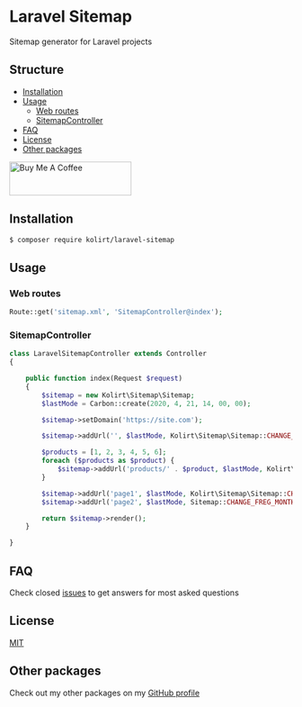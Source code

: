 # Laravel Sitemap
Sitemap generator for Laravel projects


## Structure
- [Installation](#installation)
- [Usage](#examples)
  - [Web routes](#web-routes)
  - [SitemapController](#sitemapcontroller)
- [FAQ](#faq)
- [License](#license)
- [Other packages](#other-packages)

<a href="https://www.buymeacoffee.com/kolirt" target="_blank">
  <img src="https://cdn.buymeacoffee.com/buttons/v2/arial-yellow.png" alt="Buy Me A Coffee" style="height: 60px !important;width: 217px !important;" >
</a>


## Installation
```bash
$ composer require kolirt/laravel-sitemap
```


## Usage

### Web routes
```php
Route::get('sitemap.xml', 'SitemapController@index');
```


### SitemapController
```php
class LaravelSitemapController extends Controller
{

    public function index(Request $request)
    {
        $sitemap = new Kolirt\Sitemap\Sitemap;
        $lastMode = Carbon::create(2020, 4, 21, 14, 00, 00);

        $sitemap->setDomain('https://site.com');

        $sitemap->addUrl('', $lastMode, Kolirt\Sitemap\Sitemap::CHANGE_FREG_DAILY, 1);

        $products = [1, 2, 3, 4, 5, 6];
        foreach ($products as $product) {
            $sitemap->addUrl('products/' . $product, $lastMode, Kolirt\Sitemap\Sitemap::CHANGE_FREG_DAILY, 0.8);
        }

        $sitemap->addUrl('page1', $lastMode, Kolirt\Sitemap\Sitemap::CHANGE_FREG_WEEKLY, 0.6);
        $sitemap->addUrl('page2', $lastMode, Sitemap::CHANGE_FREG_MONTHLY, 0.5);

        return $sitemap->render();
    }

}
```


## FAQ
Check closed [issues](https://github.com/kolirt/laravel-sitemap/issues) to get answers for most asked questions


## License
[MIT](LICENSE.txt)


## Other packages
Check out my other packages on my [GitHub profile](https://github.com/kolirt)
